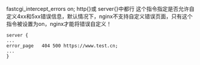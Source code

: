 fastcgi_intercept_errors on;
http{}或
server{}中都行
这个指令指定是否允许自定义4xx和5xx错误信息，默认情况下，nginx不支持自定义错误页面，只有这个指令被设置为on，nginx才能将错误自定义！

```
server {
...
error_page   404 500 https://www.test.cn;
...
}
```